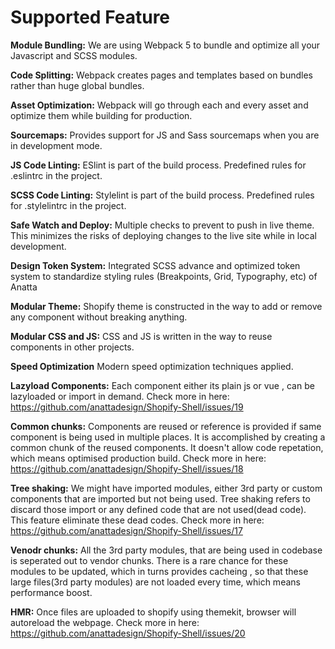 # Supported Feature

**Module Bundling:** 
We are using Webpack 5 to bundle and optimize all your Javascript and SCSS modules.

**Code Splitting:** 
Webpack creates pages and templates based on bundles rather than huge global bundles.

**Asset Optimization:**
Webpack will go through each and every asset and optimize them while building for production.

**Sourcemaps:** 
Provides support for JS and Sass sourcemaps when you are in development mode.

**JS Code Linting:**
ESlint is part of the build process. Predefined rules for .eslintrc in the project. 

**SCSS Code Linting:**
Stylelint is part of the build process. Predefined rules for .stylelintrc in the project. 

**Safe Watch and Deploy:**
Multiple checks to prevent to push in live theme. This minimizes the risks of deploying changes to the live site while in local development.

**Design Token System:**
Integrated SCSS advance and optimized token system to standardize styling rules (Breakpoints, Grid, Typography, etc) of Anatta 

**Modular Theme:** 
Shopify theme is constructed in the way to add or remove any component without breaking anything.  

**Modular CSS and JS:**
CSS and JS is written in the way to reuse components in other projects.

**Speed Optimization**
Modern speed optimization techniques applied. 

**Lazyload Components:**
 Each component either its plain js or vue , can be lazyloaded or import in demand.
 Check more in here: https://github.com/anattadesign/Shopify-Shell/issues/19

**Common chunks:**
Components are reused or reference is provided if same component is being used in multiple places. 
It is accomplished by creating a common chunk of the reused components.
It doesn't allow code repetation, which means optimised production build.
Check more in here: https://github.com/anattadesign/Shopify-Shell/issues/18

**Tree shaking:**
We might have imported modules, either 3rd party or custom components that are imported but not being used. 
Tree shaking refers to discard those import or any defined code that are not used(dead code). 
This feature eliminate these dead codes.
Check more in here: https://github.com/anattadesign/Shopify-Shell/issues/17

**Venodr chunks:**
All the 3rd party modules, that are being used in codebase is seperated out to vendor chunks. 
There is a rare chance for these modules to be updated, which in turns provides cacheing , so that these
large files(3rd party modules) are not loaded every time, which means performance boost.

**HMR:**
Once files are uploaded to shopify using themekit, browser will autoreload the webpage.
Check more in here: https://github.com/anattadesign/Shopify-Shell/issues/20
